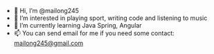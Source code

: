 - 👋 Hi, I’m @mailong245
- 👀 I’m interested in playing sport, writing code and listening to music
- 🌱 I’m currently learning Java Spring, Angular
- 📫 You can send email for me if you need some contact: mailong245@gmail.com
